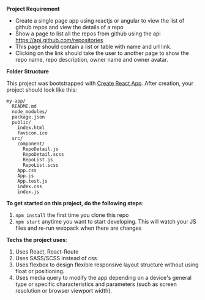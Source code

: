 **Project Requirement**

* Create a single page app using reactjs or angular to view the list of github repos and view the details of a repo
* Show a page to list all the repos from github using the api https://api.github.com/repositories
* This page should contain a list or table with name and url link.
* Clicking on the link should take the user to another page to show the repo name, repo description, owner name and owner avatar.

**Folder Structure**

This project was bootstrapped with [Create React App](https://github.com/facebookincubator/create-react-app).
After creation, your project should look like this:

```
my-app/
  README.md
  node_modules/
  package.json
  public/
    index.html
    favicon.ico
  src/
    component/
      RepoDetail.js
      RepoDetail.scss
      RepoList.js
      RepoList.scss
    App.css
    App.js
    App.test.js
    index.css
    index.js
```

**To get started on this project, do the following steps**:

1. `npm install` the first time you clone this repo
2. `npm start` anytime you want to start developing. This will watch your JS files and re-run webpack when there are changes

**Techs the project uses**:

1. Uses React, React-Route
2. Uses SASS/SCSS instead of css
3. Uses flexbox to design flexible responsive layout structure without using float or positioning.
4. Uses media query to modify the app depending on a device's general type or specific characteristics and parameters (such as screen resolution or browser viewport width).
